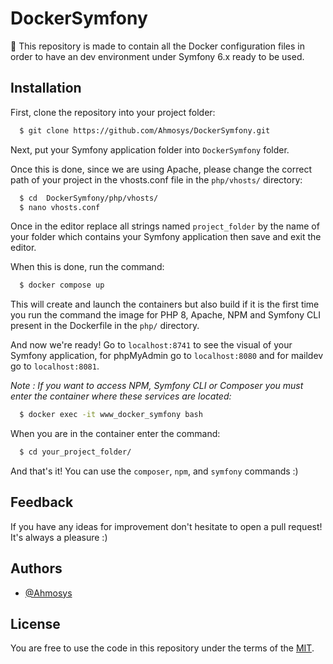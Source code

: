 # DockerSymfony

🐋 This repository is made to contain all the Docker configuration files in order to have an dev environment under Symfony 6.x ready to be used.


## Installation

First, clone the repository into your project folder:

```bash
  $ git clone https://github.com/Ahmosys/DockerSymfony.git
```
Next, put your Symfony application folder into ```DockerSymfony``` folder.

Once this is done, since we are using Apache, please change the correct path of your project in the vhosts.conf file in the ```php/vhosts/``` directory:

```bash
  $ cd  DockerSymfony/php/vhosts/
  $ nano vhosts.conf
```
Once in the editor replace all strings named ```project_folder``` by the name of your folder which contains your Symfony application then save and exit the editor.

When this is done, run the command:
```bash
  $ docker compose up 
```
This will create and launch the containers but also build if it is the first time you run the command the image for PHP 8, Apache, NPM and Symfony CLI present in the Dockerfile in the ```php/``` directory.

And now we're ready! Go to ```localhost:8741``` to see the visual of your Symfony application, for phpMyAdmin go to ```localhost:8080``` and for maildev go to ```localhost:8081```.

*Note : If you want to access NPM, Symfony CLI or Composer you must enter the container where these services are located:*
```bash
  $ docker exec -it www_docker_symfony bash
```
When you are in the container enter the command:
```bash
  $ cd your_project_folder/
```
And that's it! You can use the ```composer```, ```npm```, and ```symfony``` commands :)

## Feedback

If you have any ideas for improvement don't hesitate to open a pull request! It's always a pleasure :)


## Authors

- [@Ahmosys](https://www.github.com/Ahmosys)


## License

You are free to use the code in this repository under the terms of the [MIT](https://github.com/Ahmosys/DockerSymfony/blob/main/LICENSE).

